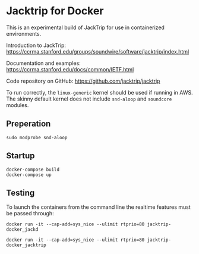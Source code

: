 # Jacktrip for Docker

This is an experimental build of JackTrip for use in containerized environments. 

Introduction to JackTrip: https://ccrma.stanford.edu/groups/soundwire/software/jacktrip/index.html

Documentation and examples:  https://ccrma.stanford.edu/docs/common/IETF.html

Code repository on GitHub: https://github.com/jacktrip/jacktrip

To run correctly, the `linux-generic` kernel should be used if running in AWS. The skinny default kernel does not include `snd-aloop` and `soundcore` modules.

## Preperation

    sudo modprobe snd-aloop

## Startup

    docker-compose build
    docker-compose up

## Testing

To launch the containers from the command line the realtime features must be passed through: 

    docker run -it --cap-add=sys_nice --ulimit rtprio=80 jacktrip-docker_jackd

    docker run -it --cap-add=sys_nice --ulimit rtprio=80 jacktrip-docker_jacktrip

